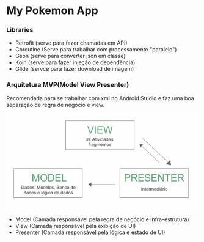 # My Pokemon App

### Libraries
- Retrofit (serve para fazer chamadas em API)
- Coroutine (Serve para trabalhar com processamento "paralelo")
- Gson (serve para converter json em classe)
- Koin (serve para fazer injeção de dependência)
- Glide (servce para fazer download de imagem)

### Arquitetura MVP(Model View Presenter)
Recomendada para se trabalhar com xml no Android Studio e faz uma boa separação 
de regra de negócio e view.

<img src="./github/images/TX2kX.png" width="512">

- Model (Camada responsável pela regra de negócio e infra-estrutura)
- View (Camada responsável pela exibição de UI)
- Presenter (Camada responsável pela lógica e estado de UI)